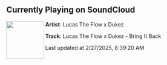 ## Currently Playing on SoundCloud

[<img align="left" width="100" src="https://i1.sndcdn.com/artworks-bsgSVu4QPqFvizqR-4QYmkA-t500x500.jpg">](https://soundcloud.com/makewavs/lucas-the-flow-x-dukez-bring-it-back)

**Artist**: Lucas The Flow x Dukez 

**Track**: Lucas The Flow x Dukez - Bring It Back

Last updated at 2/27/2025, 8:39:20 AM
